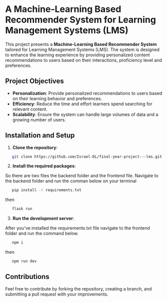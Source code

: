 # A Machine-Learning Based Recommender System for Learning Management Systems (LMS)

This project presents a **Machine-Learning Based Recommender System** tailored for Learning Management Systems (LMS). 
The system is designed to enhance the learning experience by providing personalized content recommendations to users based on their interactions, proficiency level and preferences.

## Project Objectives

- **Personalization**: Provide personalized recommendations to users based on their learning behavior and preferences.
- **Efficiency**: Reduce the time and effort learners spend searching for relevant content.
- **Scalability**: Ensure the system can handle large volumes of data and a growing number of users.

## Installation and Setup

1. **Clone the repository**:
```bash
   git clone https://github.com/Israel-DL/final-year-project---lms.git
```
2. **Install the required packages**:

So there are two files the backend folder and the frontend file.
Navigate to the backend folder and run the comman below on your terminal

```bash
   pip install -r requirements.txt
```
then
```bash
   flask run
```
3. **Run the development server**:

After you've installed the requirements.txt file navigate to the frontend folder and run the command below.

```bash
   npm i
```
then

```bash
   npm run dev
```

## Contributions

Feel free to contribute by forking the repository, creating a branch, and submitting a pull request with your improvements.
